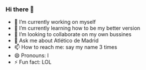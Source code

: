 ### Hi there 👋


- 🔭 I’m currently working on myself
- 🌱 I’m currently learning how to be my better version
- 👯 I’m looking to collaborate on my own bussines
- 💬 Ask me about Atlético de Madrid
- 📫 How to reach me: say my name 3 times
- 😄 Pronouns: I
- ⚡ Fun fact: LOL


<!--
**ViloriaUrdaneta/ViloriaUrdaneta** is a ✨ _special_ ✨ repository because its `README.md` (this file) appears on your GitHub profile.

Here are some ideas to get you started:

- 🔭 I’m currently working on ...
- 🌱 I’m currently learning ...
- 👯 I’m looking to collaborate on ...
- 🤔 I’m looking for help with ...
- 💬 Ask me about ...
- 📫 How to reach me: ...
- 😄 Pronouns: ...
- ⚡ Fun fact: ...
-->
